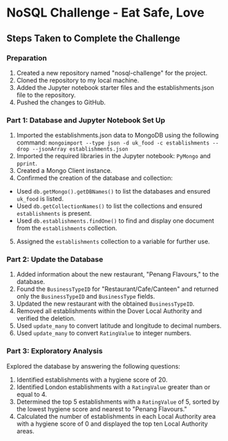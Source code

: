 # NoSQL Challenge - Eat Safe, Love

## Steps Taken to Complete the Challenge

### Preparation

1. Created a new repository named "nosql-challenge" for the project.
2. Cloned the repository to my local machine.
3. Added the Jupyter notebook starter files and the establishments.json file to the repository.
4. Pushed the changes to GitHub.

### Part 1: Database and Jupyter Notebook Set Up

1. Imported the establishments.json data to MongoDB using the following command: `mongoimport --type json -d uk_food -c establishments --drop --jsonArray establishments.json`
2. Imported the required libraries in the Jupyter notebook: `PyMongo` and `pprint`.
3. Created a Mongo Client instance.
4. Confirmed the creation of the database and collection:
- Used `db.getMongo().getDBNames()` to list the databases and ensured `uk_food` is listed.
- Used `db.getCollectionNames()` to list the collections and ensured `establishments` is present.
- Used `db.establishments.findOne()` to find and display one document from the `establishments` collection.
5. Assigned the `establishments` collection to a variable for further use.

### Part 2: Update the Database

1. Added information about the new restaurant, "Penang Flavours," to the database.
2. Found the `BusinessTypeID` for "Restaurant/Cafe/Canteen" and returned only the `BusinessTypeID` and `BusinessType` fields.
3. Updated the new restaurant with the obtained `BusinessTypeID`.
4. Removed all establishments within the Dover Local Authority and verified the deletion.
5. Used `update_many` to convert latitude and longitude to decimal numbers.
6. Used `update_many` to convert `RatingValue` to integer numbers.

### Part 3: Exploratory Analysis

Explored the database by answering the following questions:

1. Identified establishments with a hygiene score of 20.
2. Identified London establishments with a `RatingValue` greater than or equal to 4.
3. Determined the top 5 establishments with a `RatingValue` of 5, sorted by the lowest hygiene score and nearest to "Penang Flavours."
4. Calculated the number of establishments in each Local Authority area with a hygiene score of 0 and displayed the top ten Local Authority areas.
